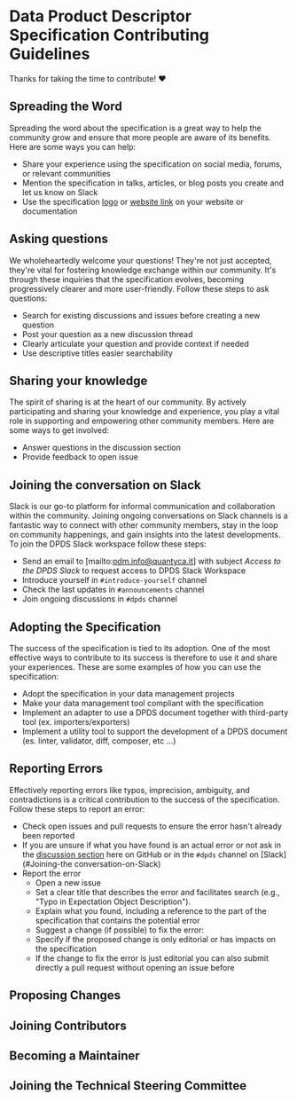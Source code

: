 # Data Product Descriptor Specification Contributing Guidelines

Thanks for taking the time to contribute! ❤️

## Spreading the Word
Spreading the word about the specification is a great way to help the community grow and ensure that more people are aware of its benefits. 
Here are some ways you can help:

* Share your experience using the specification on social media, forums, or relevant communities
* Mention the specification in talks, articles, or blog posts you create and let us know on Slack
* Use the specification [logo](https://dpds.opendatamesh.org/images/logos/opendatamesh.png) or [website link](https://dpds.opendatamesh.org/) on your website or documentation

## Asking questions
We wholeheartedly welcome your questions!  They're not just accepted, they're vital for fostering knowledge exchange within our community. 
It's through these inquiries that the specification evolves, becoming progressively clearer and more user-friendly. Follow these steps to
ask questions:

* Search for existing discussions and issues before creating a new question
* Post your question as a new discussion thread
* Clearly articulate your question and provide context if needed
* Use descriptive titles easier searchability

## Sharing your knowledge
The spirit of sharing is at the heart of our community. By actively participating and sharing your knowledge and experience, 
you play a vital role in supporting and empowering other community members. 
Here are some ways to get involved:

* Answer questions in the discussion section
* Provide feedback to open issue

## Joining the conversation on Slack
Slack is our go-to platform for informal communication and collaboration within the community. 
Joining ongoing conversations on Slack channels is a fantastic way to connect with other community members, stay in the loop on 
community happenings, and gain insights into the latest developments. 
To join the DPDS Slack workspace follow these steps: 

* Send an email to [mailto:odm.info@quantyca.it] with subject _Access to the DPDS Slack_ to request access to DPDS Slack Workspace
* Introduce yourself in `#introduce-yourself` channel
* Check the last updates in `#announcements` channel
* Join ongoing discussions in `#dpds` channel

## Adopting the Specification
The success of the specification is tied to its adoption. One of the most effective ways to contribute to its success 
is therefore to use it and share your experiences. These are some examples of how you can use the specification:

* Adopt the specification in your data management projects
* Make your data management tool compliant with the specification
* Implement an adapter to use a DPDS document together with third-party tool (ex. importers/exporters)
* Implement a utility tool to support the  development of a DPDS document (es. linter, validator, diff, composer, etc ...)
  
## Reporting Errors
Effectively reporting errors like typos, imprecision, ambiguity, and contradictions is a critical contribution to the success of the specification. 
Follow these steps to report an error:

* Check open issues and pull requests to ensure the error hasn't already been reported
* If you are unsure if what you have found is an actual error or not ask in the [discussion section](https://github.com/opendatamesh-initiative/odm-specification-dpdescriptor/discussions) here on GitHub or in the `#dpds` channel on [Slack](#Joining-the conversation-on-Slack)
* Report the error
    * Open a new issue
    * Set a clear title that describes the error and facilitates search (e.g., "Typo in Expectation Object Description").
    * Explain what you found, including a reference to the part of the specification that contains the potential error
    * Suggest a change (if possible) to fix the error:
    * Specify if the proposed change is only editorial or has impacts on the specification
    * If the change to fix the error is just editorial you can also submit directly a pull request without opening an issue before

## Proposing Changes

## Joining Contributors

## Becoming a Maintainer

## Joining the Technical Steering Committee


